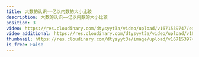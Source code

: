 ```yaml
---
title: 大数的认识——亿以内数的大小比较
description: 大数的认识——亿以内数的大小比较
position: 3
video: https://res.cloudinary.com/dtysyyt3a/video/upload/v1671539747/easymath/4年级上/01单元大数的认识（亿）/tvrqdmyk8waxzpsf0psv.mp4
video_additional: https://res.cloudinary.com/dtysyyt3a/video/upload/v1671539791/easymath/4年级上/01单元大数的认识（亿）/每课一题的解答视频/nq3dzrgyxtfyln7paik4.mp4
thumbnail: https://res.cloudinary.com/dtysyyt3a/image/upload/v1671539749/easymath/4年级上/01单元大数的认识（亿）/wmiama3nkiwdi5fkutti.png
is_free: False
---
```

